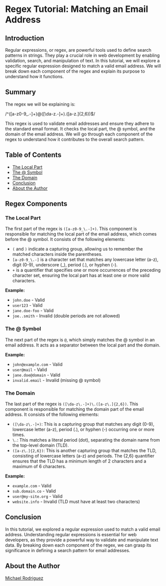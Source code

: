 # Regex Tutorial: Matching an Email Address

## Introduction

Regular expressions, or regex, are powerful tools used to define search patterns in strings. They play a crucial role in web development by enabling validation, search, and manipulation of text. In this tutorial, we will explore a specific regular expression designed to match a valid email address. We will break down each component of the regex and explain its purpose to understand how it functions.

## Summary

The regex we will be explaining is:

/^([a-z0-9_.-]+)@([\da-z.-]+).([a-z.]{2,6})$/


This regex is used to validate email addresses and ensure they adhere to the standard email format. It checks the local part, the @ symbol, and the domain of the email address. We will go through each component of the regex to understand how it contributes to the overall search pattern.

## Table of Contents

- [The Local Part](#the-local-part)
- [The @ Symbol](#the-symbol)
- [The Domain](#the-domain)
- [Conclusion](#conclusion)
- [About the Author](#about-the-author)

## Regex Components

### The Local Part

The first part of the regex is `([a-z0-9_\.-]+)`. This component is responsible for matching the local part of the email address, which comes before the @ symbol. It consists of the following elements:

- `(` and `)` indicate a capturing group, allowing us to remember the matched characters inside the parentheses.
- `[a-z0-9_\.-]` is a character set that matches any lowercase letter (a-z), digit (0-9), underscore (_), period (.), or hyphen (-).
- `+` is a quantifier that specifies one or more occurrences of the preceding character set, ensuring the local part has at least one or more valid characters.

**Example:**

- `john.doe` - Valid
- `user123` - Valid
- `jane.doe-foo` - Valid
- `joe..smith` - Invalid (double periods are not allowed)

### The @ Symbol

The next part of the regex is `@`, which simply matches the @ symbol in an email address. It acts as a separator between the local part and the domain.

**Example:**

- `john@example.com` - Valid
- `user@mail` - Valid
- `jane.doe@domain` - Valid
- `invalid.email` - Invalid (missing @ symbol)

### The Domain

The last part of the regex is `([\da-z\.-]+)\.([a-z\.]{2,6})`. This component is responsible for matching the domain part of the email address. It consists of the following elements:

- `([\da-z\.-]+)`: This is a capturing group that matches any digit (0-9), lowercase letter (a-z), period (.), or hyphen (-) occurring one or more times.
- `\.`: This matches a literal period (dot), separating the domain name from the top-level domain (TLD).
- `([a-z\.]{2,6})`: This is another capturing group that matches the TLD, consisting of lowercase letters (a-z) and periods. The {2,6} quantifier ensures that the TLD has a minimum length of 2 characters and a maximum of 6 characters.

**Example:**

- `example.com` - Valid
- `sub.domain.co` - Valid
- `user@my-site.org` - Valid
- `website.info` - Invalid (TLD must have at least two characters)

## Conclusion

In this tutorial, we explored a regular expression used to match a valid email address. Understanding regular expressions is essential for web developers, as they provide a powerful way to validate and manipulate text data. By breaking down each component of the regex, we can grasp its significance in defining a search pattern for email addresses.

## About the Author

[Michael Rodriguez](https://github.com/mkyrene)


